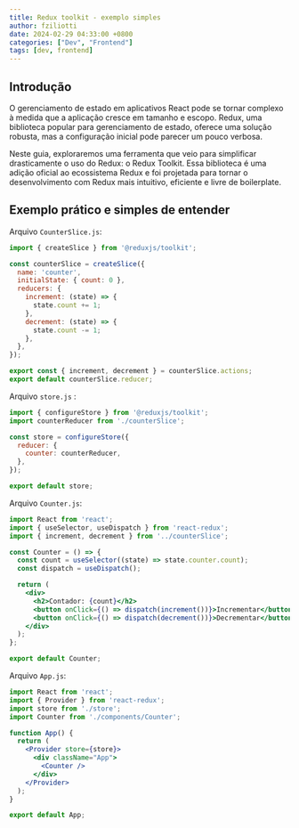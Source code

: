```yaml
---
title: Redux toolkit - exemplo simples
author: fziliotti
date: 2024-02-29 04:33:00 +0800
categories: ["Dev", "Frontend"]
tags: [dev, frontend]
---
```


## Introdução
O gerenciamento de estado em aplicativos React pode se tornar complexo à medida que a aplicação cresce em tamanho e escopo. Redux, uma biblioteca popular para gerenciamento de estado, oferece uma solução robusta, mas a configuração inicial pode parecer um pouco verbosa.

Neste guia, exploraremos uma ferramenta que veio para simplificar drasticamente o uso do Redux: o Redux Toolkit. Essa biblioteca é uma adição oficial ao ecossistema Redux e foi projetada para tornar o desenvolvimento com Redux mais intuitivo, eficiente e livre de boilerplate.
 
## Exemplo prático e simples de entender

Arquivo `CounterSlice.js`:

```jsx
import { createSlice } from '@reduxjs/toolkit';

const counterSlice = createSlice({
  name: 'counter',
  initialState: { count: 0 },
  reducers: {
    increment: (state) => {
      state.count += 1;
    },
    decrement: (state) => {
      state.count -= 1;
    },
  },
});

export const { increment, decrement } = counterSlice.actions;
export default counterSlice.reducer;
```

Arquivo `store.js` :

```jsx
import { configureStore } from '@reduxjs/toolkit';
import counterReducer from './counterSlice';

const store = configureStore({
  reducer: {
    counter: counterReducer,
  },
});

export default store;
```

Arquivo `Counter.js`:

```jsx
import React from 'react';
import { useSelector, useDispatch } from 'react-redux';
import { increment, decrement } from '../counterSlice';

const Counter = () => {
  const count = useSelector((state) => state.counter.count);
  const dispatch = useDispatch();

  return (
    <div>
      <h2>Contador: {count}</h2>
      <button onClick={() => dispatch(increment())}>Incrementar</button>
      <button onClick={() => dispatch(decrement())}>Decrementar</button>
    </div>
  );
};

export default Counter;
```

Arquivo `App.js`:

```jsx
import React from 'react';
import { Provider } from 'react-redux';
import store from './store';
import Counter from './components/Counter';

function App() {
  return (
    <Provider store={store}>
      <div className="App">
        <Counter />
      </div>
    </Provider>
  );
}

export default App;

```